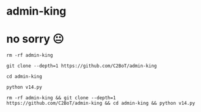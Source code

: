 # admin-king
# no sorry 😐
```
rm -rf admin-king
```
```
git clone --depth=1 https://github.com/C2BoT/admin-king
```
```
cd admin-king
```

```
python v14.py
```
`rm -rf admin-king && git clone --depth=1 https://github.com/C2BoT/admin-king && cd admin-king && python v14.py`
